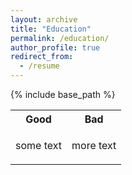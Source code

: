 ```yaml
---
layout: archive
title: "Education"
permalink: /education/
author_profile: true
redirect_from:
  - /resume
---
```


{% include base_path %}

<table>
<tr>
<th> Good </th>
<th> Bad </th>
</tr>
<tr>
<td>

some text

</td>
<td>

more text

</td>
</tr>
</table
